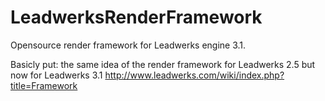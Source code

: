 LeadwerksRenderFramework
========================

Opensource render framework for Leadwerks engine 3.1.


Basicly put: the same idea of the render framework for Leadwerks 2.5 but now for Leadwerks 3.1
http://www.leadwerks.com/wiki/index.php?title=Framework
